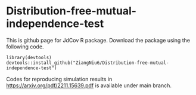 # Distribution-free-mutual-independence-test
This is github page for JdCov R package. Download the package using the following code. 

```
library(devtools)
devtools::install_github("ZiangNiu6/Distribution-free-mutual-independence-test")
```
Codes for reproducing simulation results in https://arxiv.org/pdf/2211.15639.pdf is available under main branch.
